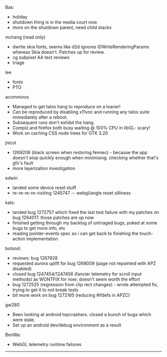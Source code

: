 Bas:
* holiday
* shutdown thing is in the media court now
* more on the shutdown parent, need child stacks



mchang (read only)
* dwrite skia fonts, seems like d2d ignores IDWriteRenderingParams whereas Skia doesn't. Patches up for review.
* cg subpixel AA text reviews
* triage



lee
* fonts
* PTO



acomminos
* Managed to get talos hang to reproduce on a loaner!
* Can be reproduced by disabling x11vnc and running any talos suite immediately after a reboot.
* Subsequent runs don't exhibit the hang.
* Compiz and firefox both busy waiting @ 100% CPU in libGL- scary!
* Work on caching CSS node trees for GTK 3.20



jnicol
* 1269206 (black screen when restoring fennec) - because the app doesn't stop quickly enough when minimising. checking whether that's gfx's fault
* more layerization investigation



edwin
* landed some device reset stuff
* re-re-re-re-visiting 1245747 -- webgl/angle reset silliness



kats:
* landed bug 1272757 which fixed the last test failure with my patches on bug 1264017. those patches are up now
* finished getting through my backlog of untriaged bugs, poked at some bugs to get more info, etc
* reading pointer-events spec so i can get back to finishing the touch-action implementation



botond:
  - reviews: bug 1267928
  - requested aurora uplift for bug 1268009 (page not repainted with APZ disabled)
  - closed bug 1247454/1247456 (fancier telemetry for scroll input methods) as WONTFIX for now; doesn't seem worth the effort
  - bug 1272525 (regression from clip rect changes) - wrote attempted fix, trying to get it to not break tests
  - bit more work on bug 1272165 (reducing #ifdefs in APZC)



gw280
* Been looking at android topcrashers. closed a bunch of bugs which were stale.
* Set up an android dev/debug environment as a result



BenWa:
* WebGL telemetry runtime failures

________________


